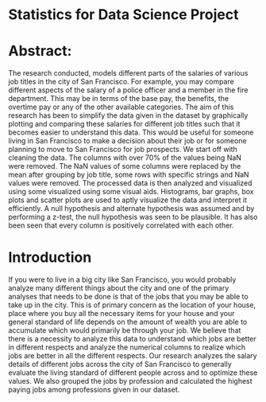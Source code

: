 # Statistics for Data Science Project

# Abstract:

The research conducted, models different parts of the salaries of various job titles in the city
of San Francisco. For example, you may compare different aspects of the salary of a police
officer and a member in the fire department. This may be in terms of the base pay, the
benefits, the overtime pay or any of the other available categories. The aim of this research
has been to simplify the data given in the dataset by graphically plotting and comparing these
salaries for different job titles such that it becomes easier to understand this data. This would
be useful for someone living in San Francisco to make a decision about their job or for
someone planning to move to San Francisco for job prospects. We start off with cleaning the
data. The columns with over 70% of the values being NaN were removed. The NaN values of
some columns were replaced by the mean after grouping by job title, some rows with specific
strings and NaN values were removed. The processed data is then analyzed and visualized
using some visualized using some visual aids. Histograms, bar graphs, box plots and scatter
plots are used to aptly visualize the data and interpret it efficiently. A null hypothesis and
alternate hypothesis was assumed and by performing a z-test, the null hypothesis was seen to
be plausible. It has also been seen that every column is positively correlated with each other.

# Introduction

If you were to live in a big city like San Francisco, you would probably analyze many
different things about the city and one of the primary analyses that needs to be done is that of
the jobs that you may be able to take up in the city. This is of primary concern as the location
of your house, place where you buy all the necessary items for your house and your general
standard of life depends on the amount of wealth you are able to accumulate which would
primarily be through your job. We believe that there is a necessity to analyze this data to
understand which jobs are better in different respects and analyze the numerical columns to
realize which jobs are better in all the different respects. Our research analyzes the salary
details of different jobs across the city of San Francisco to generally evaluate the living
standard of different people across and to optimize these values. We also grouped the jobs by
profession and calculated the highest paying jobs among professions given in our dataset.
